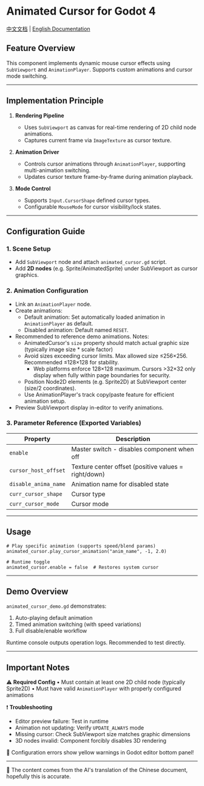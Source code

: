 # Animated Cursor for Godot 4

[中文文档](README_zh.md) | [English Documentation](README.md)

## Feature Overview
This component implements dynamic mouse cursor effects using `SubViewport` and `AnimationPlayer`. Supports custom animations and cursor mode switching.

---

## Implementation Principle
1. **Rendering Pipeline**  
   - Uses `SubViewport` as canvas for real-time rendering of 2D child node animations.
   - Captures current frame via `ImageTexture` as cursor texture.

2. **Animation Driver**  
   - Controls cursor animations through `AnimationPlayer`, supporting multi-animation switching.
   - Updates cursor texture frame-by-frame during animation playback.

3. **Mode Control**  
   - Supports `Input.CursorShape` defined cursor types.
   - Configurable `MouseMode` for cursor visibility/lock states.

---

## Configuration Guide

### 1. Scene Setup
- Add `SubViewport` node and attach `animated_cursor.gd` script.
- Add **2D nodes** (e.g. Sprite/AnimatedSprite) under SubViewport as cursor graphics.

### 2. Animation Configuration
- Link an `AnimationPlayer` node.
- Create animations:
  - Default animation: Set automatically loaded animation in `AnimationPlayer` as default.
  - Disabled animation: Default named `RESET`.
- Recommended to reference demo animations. Notes:
    - AnimatedCursor's `size` property should match actual graphic size (typically image size * scale factor)
    - Avoid sizes exceeding cursor limits. Max allowed size ≤256×256. Recommended ≤128×128 for stability.
        - Web platforms enforce 128×128 maximum. Cursors >32×32 only display when fully within page boundaries for security.
    - Position Node2D elements (e.g. Sprite2D) at SubViewport center (size/2 coordinates).
    - Use AnimationPlayer's track copy/paste feature for efficient animation setup.
- Preview SubViewport display in-editor to verify animations.

### 3. Parameter Reference (Exported Variables)
| Property | Description |
|------|------|
| `enable` | Master switch - disables component when off |
| `cursor_host_offset` | Texture center offset (positive values = right/down) |
| `disable_anima_name` | Animation name for disabled state |
| `curr_cursor_shape` | Cursor type |
| `curr_cursor_mode` | Cursor mode |

---

## Usage
```gdscript
# Play specific animation (supports speed/blend params)
animated_cursor.play_cursor_animation("anim_name", -1, 2.0)

# Runtime toggle
animated_cursor.enable = false  # Restores system cursor
```

---

## Demo Overview
`animated_cursor_demo.gd` demonstrates:
1. Auto-playing default animation
2. Timed animation switching (with speed variations)
3. Full disable/enable workflow

Runtime console outputs operation logs. Recommended to test directly.

---

## Important Notes
⚠️ **Required Config**
• Must contain at least one 2D child node (typically Sprite2D)
• Must have valid `AnimationPlayer` with properly configured animations

❗ **Troubleshooting**
- Editor preview failure: Test in runtime
- Animation not updating: Verify `UPDATE_ALWAYS` mode
- Missing cursor: Check SubViewport size matches graphic dimensions
- 3D nodes invalid: Component forcibly disables 3D rendering

🔧 Configuration errors show yellow warnings in Godot editor bottom panel!

---

🔧 The content comes from the AI's translation of the Chinese document, hopefully this is accurate.
